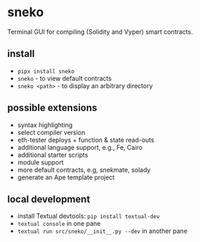# sneko

Terminal GUI for compiling (Solidity and Vyper) smart contracts.

## install

- `pipx install sneko`
- `sneko` - to view default contracts
- `sneko <path>` - to display an arbitrary directory

## possible extensions

- syntax highlighting
- select compiler version
- eth-tester deploys + function & state read-outs
- additional language support, e.g., Fe, Cairo
- additional starter scripts
- module support
- more default contracts, e.g, snekmate, solady
- generate an Ape template project

## local development

- install Textual devtools: `pip install textual-dev`
- `textual console` in one pane
- `textual run src/sneko/__init__.py --dev` in another pane
